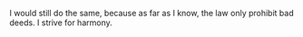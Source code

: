 I would still do the same, because as far as I know, the law only prohibit bad deeds. I strive for harmony.